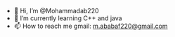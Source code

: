 - 👋 Hi, I’m @Mohammadab220
- 🌱 I’m currently learning C++ and java
- 📫 How to reach me gmail: m.ababaf220@gmail.com

<!---
Mohammadab220/Mohammadab220 is a ✨ special ✨ repository because its `README.md` (this file) appears on your GitHub profile.
You can click the Preview link to take a look at your changes.
--->
